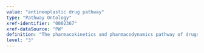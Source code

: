 ```yaml
---
value: "antineoplastic drug pathway"
type: "Pathway Ontology"
xref-identifier: "0002367"
xref-dataSource: "PW"
definition: "The pharmacokinetics and pharmacodynamics pathway of drugs used in the treatment of various cancers. Genetic variations can result in changes in drug availability and can cause differences in the response of the organism to the drug."
level: "3"
---
```

